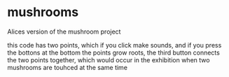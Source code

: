 # mushrooms
Alices version of the mushroom project


this code has two points, which if you click make sounds, and if you press the bottons at the bottom the points grow roots, the third button connects the two points together, which would occur in the exhibition when two mushrooms are touhced at the same time
